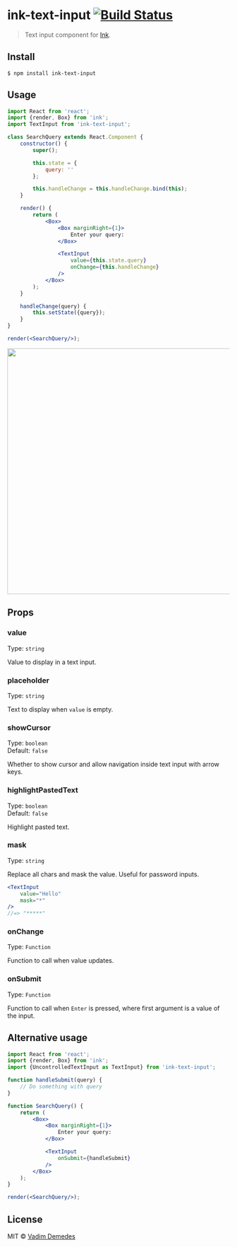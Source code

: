 # ink-text-input [![Build Status](https://travis-ci.org/vadimdemedes/ink-text-input.svg?branch=master)](https://travis-ci.org/vadimdemedes/ink-text-input)

> Text input component for [Ink](https://github.com/vadimdemedes/ink).


## Install

```
$ npm install ink-text-input
```


## Usage

```jsx
import React from 'react';
import {render, Box} from 'ink';
import TextInput from 'ink-text-input';

class SearchQuery extends React.Component {
	constructor() {
		super();

		this.state = {
			query: ''
		};

		this.handleChange = this.handleChange.bind(this);
	}

	render() {
		return (
			<Box>
				<Box marginRight={1}>
					Enter your query:
				</Box>

				<TextInput
					value={this.state.query}
					onChange={this.handleChange}
				/>
			</Box>
		);
	}

	handleChange(query) {
		this.setState({query});
	}
}

render(<SearchQuery/>);
```

<img src="media/demo.gif" width="556">


## Props

### value

Type: `string`

Value to display in a text input.

### placeholder

Type: `string`

Text to display when `value` is empty.

### showCursor

Type: `boolean`<br>
Default: `false`

Whether to show cursor and allow navigation inside text input with arrow keys.

### highlightPastedText

Type: `boolean`<br>
Default: `false`

Highlight pasted text.

### mask

Type: `string`

Replace all chars and mask the value. Useful for password inputs.

```jsx
<TextInput
	value="Hello"
	mask="*"
/>
//=> "*****"
```

### onChange

Type: `Function`

Function to call when value updates.

### onSubmit

Type: `Function`

Function to call when `Enter` is pressed, where first argument is a value of the input.

## Alternative usage

```jsx
import React from 'react';
import {render, Box} from 'ink';
import {UncontrolledTextInput as TextInput} from 'ink-text-input';

function handleSubmit(query) {
	// Do something with query
}

function SearchQuery() {
	return (
		<Box>
			<Box marginRight={1}>
				Enter your query:
			</Box>

			<TextInput
				onSubmit={handleSubmit}
			/>
		</Box>
	);
}

render(<SearchQuery/>);
```

## License

MIT © [Vadim Demedes](https://github.com/vadimdemedes)
